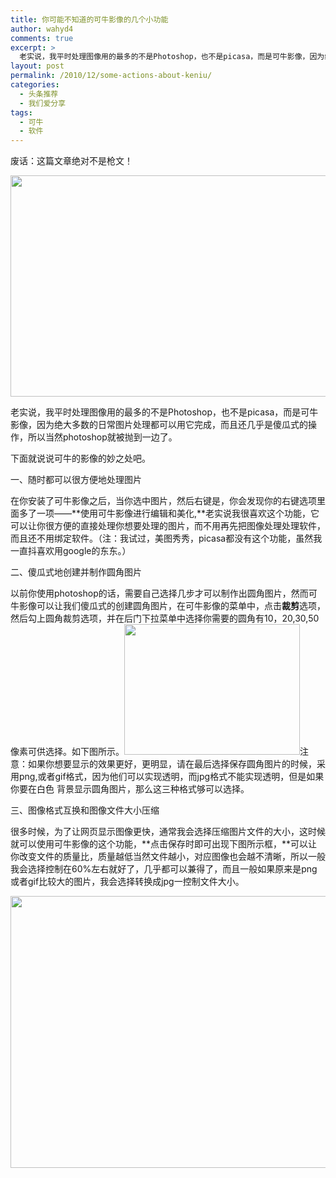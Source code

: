 ```yaml
---
title: 你可能不知道的可牛影像的几个小功能
author: wahyd4
comments: true
excerpt: >
  老实说，我平时处理图像用的最多的不是Photoshop，也不是picasa，而是可牛影像，因为绝大多数的日常图片处理都可以用它完成，而且还几乎是傻瓜式的操作，所以当然photoshop就被抛到一边了。
layout: post
permalink: /2010/12/some-actions-about-keniu/
categories:
  - 头条推荐
  - 我们爱分享
tags:
  - 可牛
  - 软件
---
```

废话：这篇文章绝对不是枪文！

[<img class="aligncenter size-full wp-image-1083" title="12-14-3" src="/images/2010/12/12-14-3.jpg" alt="" width="599" height="354" />][1]

老实说，我平时处理图像用的最多的不是Photoshop，也不是picasa，而是可牛影像，因为绝大多数的日常图片处理都可以用它完成，而且还几乎是傻瓜式的操作，所以当然photoshop就被抛到一边了。

下面就说说可牛的影像的妙之处吧。

一、随时都可以很方便地处理图片

在你安装了可牛影像之后，当你选中图片，然后右键是，你会发现你的右键选项里面多了一项——**使用可牛影像进行编辑和美化,**老实说我很喜欢这个功能，它可以让你很方便的直接处理你想要处理的图片，而不用再先把图像处理处理软件，而且还不用绑定软件。（注：我试过，美图秀秀，picasa都没有这个功能，虽然我一直抖喜欢用google的东东。）

二、傻瓜式地创建并制作圆角图片

以前你使用photoshop的话，需要自己选择几步才可以制作出圆角图片，然而可牛影像可以让我们傻瓜式的创建圆角图片，在可牛影像的菜单中，点击**裁剪**选项，然后勾上圆角裁剪选项，并在后门下拉菜单中选择你需要的圆角有10，20,30,50像素可供选择。如下图所示。[<img class="aligncenter size-full wp-image-1081" title="12-14-1_conew1" src="/images/2010/12/12-14-1_conew1.jpg" alt="" width="281" height="209" />][2]注意：如果你想要显示的效果更好，更明显，请在最后选择保存圆角图片的时候，采用png,或者gif格式，因为他们可以实现透明，而jpg格式不能实现透明，但是如果你要在白色 背景显示圆角图片，那么这三种格式够可以选择。

三、图像格式互换和图像文件大小压缩

很多时候，为了让网页显示图像更快，通常我会选择压缩图片文件的大小，这时候就可以使用可牛影像的这个功能，**点击保存时即可出现下图所示框，**可以让你改变文件的质量比，质量越低当然文件越小，对应图像也会越不清晰，所以一般我会选择控制在60%左右就好了，几乎都可以兼得了，而且一般如果原来是png或者gif比较大的图片，我会选择转换成jpg一控制文件大小。

[<img class="aligncenter size-full wp-image-1082" title="12-14-2_conew1" src="/images/2010/12/12-14-2_conew1.jpg" alt="" width="563" height="435" />][3]

 [1]: /images/2010/12/12-14-3.jpg
 [2]: /images/2010/12/12-14-1_conew1.jpg
 [3]: /images/2010/12/12-14-2_conew1.jpg
